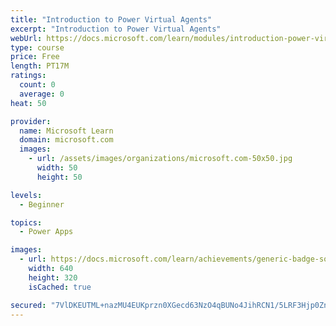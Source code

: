 ```yaml
---
title: "Introduction to Power Virtual Agents"
excerpt: "Introduction to Power Virtual Agents"
webUrl: https://docs.microsoft.com/learn/modules/introduction-power-virtual-agents/
type: course
price: Free
length: PT17M
ratings:
  count: 0
  average: 0
heat: 50

provider:
  name: Microsoft Learn
  domain: microsoft.com
  images:
    - url: /assets/images/organizations/microsoft.com-50x50.jpg
      width: 50
      height: 50

levels:
  - Beginner

topics:
  - Power Apps

images:
  - url: https://docs.microsoft.com/learn/achievements/generic-badge-social.png
    width: 640
    height: 320
    isCached: true

secured: "7VlDKEUTML+nazMU4EUKprzn0XGecd63NzO4qBUNo4JihRCN1/5LRF3Hjp0ZnPsj57buIGC3KyyCcHs4KdN1hN+riHzFnOsMosj9E70QxcdH8xKA0h/MAk6OLVTfGyp3ySlW9vNBa/2kK6mRQixeahMtBBJJbCh0ek+xw6DxegUh86kh+VL6/Jb2nBltXMfPmlAOqAuNBAuyCC8kg55pK00LRLavoyAf0DXjhTWkL3TssU3cIJ2abLq/naEqZDVMk+8Fan/J9FszLbcTqO061YiKhIOAOlJVYGbhRwpCD52ybmYbuRmOo1GWR5zIFWxq/T7uUtqTThvpA+0v+q4aSb/NN9DsR/yWESjpCnqaa/LMhdMF96mUv52zG9GwnJQVoBJaG0OelafvAi4ksrMK1A==;XPqpAnUanJ0GkfnYErll6g=="
---
```


